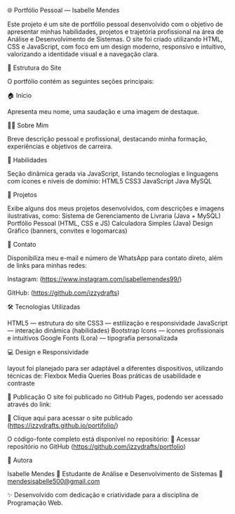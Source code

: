 
🌐 Portfólio Pessoal — Isabelle Mendes

Este projeto é um site de portfólio pessoal desenvolvido com o objetivo de apresentar minhas habilidades, projetos e trajetória profissional na área de Análise e Desenvolvimento de Sistemas.
O site foi criado utilizando HTML, CSS e JavaScript, com foco em um design moderno, responsivo e intuitivo, valorizando a identidade visual e a navegação clara.

🧭 Estrutura do Site

O portfólio contém as seguintes seções principais:

🏠 Início

Apresenta meu nome, uma saudação e uma imagem de destaque.

👩‍💻 Sobre Mim

Breve descrição pessoal e profissional, destacando minha formação, experiências e objetivos de carreira.

🧠 Habilidades

Seção dinâmica gerada via JavaScript, listando tecnologias e linguagens com ícones e níveis de domínio:
HTML5
CSS3
JavaScript
Java
MySQL

💼 Projetos

Exibe alguns dos meus projetos desenvolvidos, com descrições e imagens ilustrativas, como:
Sistema de Gerenciamento de Livraria (Java + MySQL)
Portfólio Pessoal (HTML, CSS e JS)
Calculadora Simples (Java)
Design Gráfico (banners, convites e logomarcas)

📩 Contato

Disponibiliza meu e-mail e número de WhatsApp para contato direto, além de links para minhas redes:

Instagram: (https://www.instagram.com/isabellemendes99/)

GitHub: (https://github.com/izzydrafts)

🛠️ Tecnologias Utilizadas

HTML5 — estrutura do site
CSS3 — estilização e responsividade
JavaScript — interação dinâmica (habilidades)
Bootstrap Icons — ícones profissionais e intuitivos
Google Fonts (Lora) — tipografia personalizada

💻 Design e Responsividade

layout foi planejado para ser adaptável a diferentes dispositivos, utilizando técnicas de:
Flexbox
Media Queries
Boas práticas de usabilidade e contraste

🚀 Publicação
O site foi publicado no GitHub Pages, podendo ser acessado através do link:

🔗 Clique aqui para acessar o site publicado
(https://izzydrafts.github.io/portifolio/)

O código-fonte completo está disponível no repositório:
📁 Acessar repositório no GitHub
(https://github.com/izzydrafts/portfolio)


📘 Autora

Isabelle Mendes
📍 Estudante de Análise e Desenvolvimento de Sistemas
📧 mendesisabelle500@gmail.com


✨ Desenvolvido com dedicação e criatividade para a disciplina de Programação Web.



